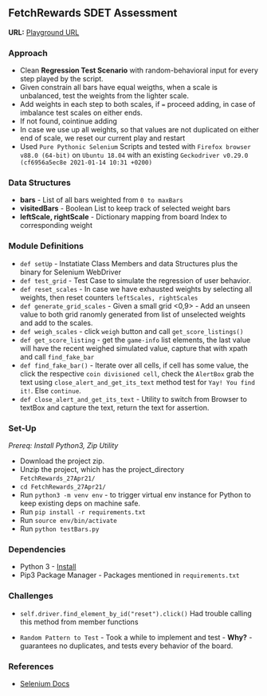 ## FetchRewards SDET Assessment
**URL:** [Playground URL](http://ec2-54-208-152-154.compute-1.amazonaws.com/)

### Approach
* Clean **Regression Test Scenario** with random-behavioral input for every step played by the script.
* Given constrain all bars have equal weigths, when a scale is unbalanced, test the weights from the lighter scale.
* Add weights in each step to both scales, if `=` proceed adding, in case of imbalance test scales on either ends.
* If not found, cointinue adding
* In case we use up all weights, so that values are not duplicated on either end of scale, we reset our current play and restart
* Used `Pure Pythonic Selenium` Scripts and tested with `Firefox browser v88.0 (64-bit)` on `Ubuntu 18.04` with an existing `Geckodriver v0.29.0 (cf6956a5ec8e 2021-01-14 10:31 +0200)`

### Data Structures
* **bars** - List of all bars weighted from `0 to maxBars`
* **visitedBars** - Boolean List to keep track of selected weight bars
* **leftScale, rightScale** - Dictionary mapping from board Index to corresponding weight

### Module Definitions
* `def setUp` - Instatiate Class Members and data Structures plus the binary for Selenium WebDriver
* `def test_grid` - Test Case to simulate the regression of user behavior.
* `def reset_scales` - In case we have exhausted weights by selecting all weights, then reset counters `leftScales, rightScales`
* `def generate_grid_scales` - Given a small grid <0,9> - Add an unseen value to both grid ranomly generated from list of unselected weights and add to the scales.
* `def weigh_scales` - click `weigh` button and call `get_score_listings()`
* `def get_score_listing` - get the `game-info` list elements, the last value will have the recent weighed simulated value, capture that with xpath and call `find_fake_bar`
* `def find_fake_bar()` - Iterate over all cells, if cell has some value, the click the respective `coin divisioned cell`, check the `AlertBox` grab the text using `close_alert_and_get_its_text` method test for `Yay! You find it!`. Else `continue`.
* `def close_alert_and_get_its_text` - Utility to switch from Browser to textBox and capture the text, return the text for assertion.

### Set-Up
*Prereq: Install Python3, Zip Utility*
* Download the project zip.
* Unzip the project, which has the project_directory `FetchRewards_27Apr21/`
* `cd FetchRewards_27Apr21/`
* Run `python3 -m venv env` - to trigger virtual env instance for Python to keep existing deps on machine safe.
* Run `pip install -r requirements.txt`
* Run `source env/bin/activate`
* Run `python testBars.py`

### Dependencies
* Python 3 - [Install](https://www.python.org/downloads/)
* Pip3 Package Manager - Packages mentioned in `requirements.txt`

### Challenges
* `self.driver.find_element_by_id("reset").click()`
Had trouble calling this method from member functions

* `Random Pattern to Test` - Took a while to implement and test - **Why?** - guarantees no duplicates, and tests every behavior of the board.

### References
* [Selenium Docs](https://selenium-python.readthedocs.io/locating-elements.html)